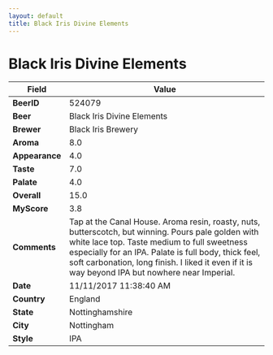 ```yaml
---
layout: default
title: Black Iris Divine Elements
---
```


# Black Iris Divine Elements

| Field         | Value     |
|---------------|-----------|
| **BeerID** | 524079 |
| **Beer** | Black Iris Divine Elements |
| **Brewer** | Black Iris Brewery |
| **Aroma** | 8.0 |
| **Appearance** | 4.0 |
| **Taste** | 7.0 |
| **Palate** | 4.0 |
| **Overall** | 15.0 |
| **MyScore** | 3.8 |
| **Comments** | Tap at the Canal House. Aroma resin, roasty, nuts, butterscotch, but winning. Pours pale golden with white lace top. Taste medium to full sweetness especially for an IPA. Palate is full body, thick feel, soft carbonation, long finish. I liked it even if it is way beyond IPA but nowhere near Imperial. |
| **Date** | 11/11/2017 11:38:40 AM |
| **Country** | England |
| **State** | Nottinghamshire |
| **City** | Nottingham |
| **Style** | IPA |
